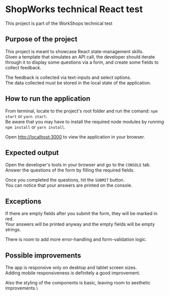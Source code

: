 # ShopWorks technical React test

This project is part of the WorkShops technical test

## Purpose of the project

This project is meant to showcase React state-management skills.\
Given a template that simulates an API call, the developer should iterate through it to display some questions via a form,
and create some fields to collect feedback. 

The feedback is collected via text-inputs and select options.\
The data collected must be stored in the local state of the application.

## How to run the application
From terminal, locate to the project's root folder and run the comand: `npm start` or `yarn start`.\
Be aware that you may have to install the required node modules by running `npm install` or `yarn install`.

Open [http://localhost:3000](http://localhost:3000) to view the application in your browser.

## Expected output
Open the developer's tools in your browser and go to the `CONSOLE` tab.\
Answer the questions of the form by filling the required fields.

Once you completed the questions, hit the `SUBMIT` button.\
You can notice that your answers are printed on the console.

## Exceptions
If there are empty fields after you submit the form, they will be marked in red.\
Your answers will be printed anyway and the empty fields will be empty strings.

There is room to add more error-handling and form-validation logic.

## Possible improvements
The app is responsive only on desktop and tablet screen sizes.\
Adding mobile responsiveness is definitely a good improvement.

Also the styling of the components is basic, leaving room to aesthetic improvements.\


